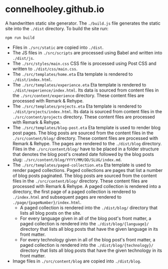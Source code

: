 # connelhooley.github.io

A handwritten static site generator. The `./build.js` file generates the static site into the `./dist` directory. To build the site run:

```bash
npm run build
```

- Files in `./src/static` are copied into `./dist`.
- The JS files in `./src/scripts` are processed using Babel and written into `./dist/js`.
- The `./src/styles/main.css` CSS file is processed using Post CSS and written to `./dist/css/main.css`.
- The `./src/templates/home.eta` Eta template is rendered to `./dist/index.html`.
- The `./src/templates/experience.eta` Eta template is rendered to `./dist/experience/index.html`. Its data is sourced from content files in the `./src/content/experience` directory. These content files are processed with Remark & Rehype.
- The `./src/templates/projects.eta` Eta template is rendered to `./dist/projects/index.html`. Its data is sourced from content files in the `./src/content/projects` directory. These content files are processed with Remark & Rehype.
- The `./src/templates/blog-post.eta` Eta template is used to render blog post pages. The blog posts are sourced from the content files in the `./src/content/blog/` directory. These content files are processed with Remark & Rehype. The pages are rendered to the `./dist/blog` directory. Files in the `./src/content/blog/` have to be placed in a folder structure that denotes the blog post's created date followed by the blog posts slug: `./src/content/blog/YYYY/MM/DD/SLUG/index.md`.
- The `./src/templates/paged-collection.eta` Eta template is used to render paged collections. Paged collections are pages that list a number of blog posts paginated. The blog posts are sourced from the content files in the `./src/content/blog/` directory. These content files are processed with Remark & Rehype. A paged collection is rendered into a directory, the first page of a paged collection is rendered to `./index.html` and subsequent pages are rendered to `./page/{pageNumber}/index.html`.
  - A paged collection is rendered into the `./dist/blog/` directory that lists all blog posts on the site.  
  - For every language given in all of the blog post's front matter, a paged collection is rendered into the `./dist/blog/{language}/` directory that lists all blog posts that have the given language in its front matter.
  - For every technology given in all of the blog post's front matter, a paged collection is rendered into the `./dist/blog/{technology}/` directory that lists all blog posts that have the given technology in its front matter.
- Image files in `./src/content/blog` are copied into `./dist/blog`.